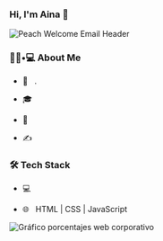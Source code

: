 ### Hi, I'm Aina 👋

![Peach Welcome Email Header](https://user-images.githubusercontent.com/110055279/181090766-2f79646f-0b94-4b87-a466-8ca54f4b9920.png) 

<h3> 👨🏻•💻 About Me </h3>



- 🤔 &nbsp; .

- 🎓 &nbsp; 

- 🌱 &nbsp; 

- ✍️ &nbsp; 



<h3>🛠 Tech Stack</h3>



- 💻 &nbsp; 

- 🌐 &nbsp; HTML | CSS | JavaScript 


![Gráfico porcentajes web corporativo](https://user-images.githubusercontent.com/110055279/181096737-3ad4db5b-fa2d-4d67-99d7-dee562610838.jpg)


